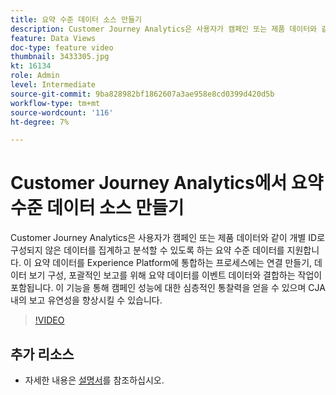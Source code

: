 ```yaml
---
title: 요약 수준 데이터 소스 만들기
description: Customer Journey Analytics은 사용자가 캠페인 또는 제품 데이터와 같이 개별 ID로 구성되지 않은 데이터를 집계하고 분석할 수 있도록 하는 요약 수준 데이터를 지원합니다.
feature: Data Views
doc-type: feature video
thumbnail: 3433305.jpg
kt: 16134
role: Admin
level: Intermediate
source-git-commit: 9ba828982bf1862607a3ae958e8cd0399d420d5b
workflow-type: tm+mt
source-wordcount: '116'
ht-degree: 7%

---
```


# Customer Journey Analytics에서 요약 수준 데이터 소스 만들기

Customer Journey Analytics은 사용자가 캠페인 또는 제품 데이터와 같이 개별 ID로 구성되지 않은 데이터를 집계하고 분석할 수 있도록 하는 요약 수준 데이터를 지원합니다. 이 요약 데이터를 Experience Platform에 통합하는 프로세스에는 연결 만들기, 데이터 보기 구성, 포괄적인 보고를 위해 요약 데이터를 이벤트 데이터와 결합하는 작업이 포함됩니다. 이 기능을 통해 캠페인 성능에 대한 심층적인 통찰력을 얻을 수 있으며 CJA 내의 보고 유연성을 향상시킬 수 있습니다.

>[!VIDEO](https://video.tv.adobe.com/v/3433305/?quality=12&learn=on)

## 추가 리소스

* 자세한 내용은 [설명서](https://experienceleague.adobe.com/ko/docs/analytics-platform/using/cja-dataviews/summary-data)를 참조하십시오.
